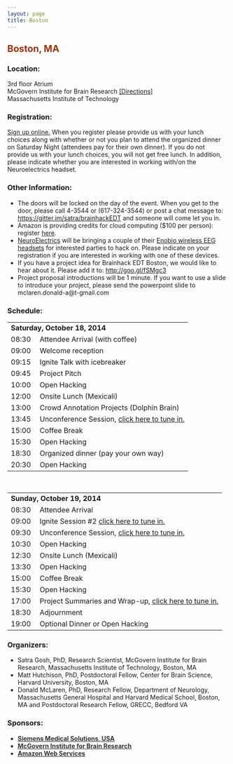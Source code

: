 ```yaml
---
layout: page
title: Boston
---
```


<h2><span style="color: #993300">Boston, MA</span></h2>

<h3>Location:</h3>
  
  3rd floor Atrium<br>
  McGovern Institute for Brain Research <a href="http://whereis.mit.edu/?go=46" target="_blank">[Directions]</a><br>
  Massachusetts Institute of Technology<br>
  
<h3>Registration:</h3>
<a href="https://docs.google.com/spreadsheets/d/1vqNNkulP-lIXTyKcToZKYgWgYxkYAfEEdFeCHMcINao/edit?usp=sharing" target="_blank">Sign up online.</a> When you register please provide us with your lunch choices along with whether or not you plan to attend the organized dinner on Saturday Night (attendees pay for their own dinner). If you do not provide us with your lunch choices, you will not get free lunch. In addition, please indicate whether you are interested in working with/on the Neuroelectrics headset.

<h3>Other Information:</h3>

<ul>
    <li>The doors will be locked on the day of the event. When you get to the door, please call 4-3544 or (617-324-3544) or post a chat message to: <a href="https://gitter.im/satra/brainhackEDT" target="_blank">https://gitter.im/satra/brainhackEDT</a> and someone will come let you in.</li>
    <li>Amazon is providing credits for cloud computing ($100 per person): register <a href="http://aws.amazon.com/activate/wdm/brainhackedt87513/" target="_blank">here</a>.</li>
    <li><a href="http://www.neuroelectrics.com/" target="_blank">NeuroElectrics</a> will be bringing a couple of their <a href="http://www.neuroelectrics.com/enobio" target="_blank">Enobio wireless EEG headsets</a> for interested parties to hack on. Please indicate on your registration if you are interested in working with one of these devices.</li>
    <li>If you have a project idea for Brainhack EDT Boston, we would like to hear about it. Please add it to: <a href='http://goo.gl/fSMgc3' target="_blank">http://goo.gl/fSMgc3</a></li>
    <li>Project proposal introductions will be 1 minute. If you want to use a slide to introduce your project, please send the powerpoint slide to mclaren.donald-a@t-gmail.com</a></li>
    
</ul>

  
<h3>Schedule:</h3>
  
<table border="0">
<tbody>
<tr>
<td colspan="2"><strong>Saturday, October 18, 2014</strong></td>
</tr>
<tr>
<td style="width:50px">08:30</td>
<td>Attendee Arrival (with coffee)</td>
</tr>
<tr>
<td>09:00</td>
<td>Welcome reception </td>
</tr>
<tr>
<td>09:15</td>
<td>Ignite Talk with icebreaker</td>
</tr>
<tr>
<td>09:45</td>
<td>Project Pitch</td>
</tr>
<tr>
<td>10:00</td>
<td>Open Hacking</td>
</tr>
<tr>
<td>12:00</td>
<td>Onsite Lunch (Mexicali)</td>
</tr>
<tr>
<td>13:00</td>
<td>Crowd Annotation Projects (Dolphin Brain)</td>
</tr>
<tr>
<td>13:45</td>
<td>Unconference Session, <a href="" target="_blank">click here to tune in.</a></td>
</tr>
<tr>
<td>15:00</td>
<td>Coffee Break</td>
</tr>
<tr>
<td>15:30</td>
<td>Open Hacking</td>
</tr>
<tr>
<td>18:30</td>
<td>Organized dinner (pay your own way)</td>
</tr>
<tr>
<td>20:30</td>
<td>Open Hacking</td>
</tr>
</tbody>
</table> &nbsp;


<table border="0">
<tbody>
<tr>
<td colspan="2"><strong>Sunday, October 19, 2014</strong></td>
</tr>
<tr>
<td style="width:50px">08:30</td>
<td>Attendee Arrival</td>
</tr>
<tr>
<td>09:00</td>
<td>Ignite Session #2 <a href="" target="_blank">click here to tune in.</a></td>
</tr>
<tr>
<td>09:30</td>
<td>Unconference Session, <a href="" target="_blank">click here to tune in.</a></td>
</tr>
<tr>
<td>10:30</td>
<td>Open Hacking</td>
</tr>
<tr>
<td>12:30</td>
<td>Onsite Lunch (Mexicali)</td>
</tr>
<tr>
<td>13:30</td>
<td>Open Hacking</td>
</tr>
<tr>
<td>15:00</td>
<td>Coffee Break</td>
</tr>
<tr>
<td>15:30</td>
<td>Open Hacking</td>
</tr>
<tr>   
<td>17:00</td>
<td>Project Summaries and Wrap-up, <a href="" target="_blank">click here to tune in.</a></td>
</tr>
<tr>
<td>18:30</td>
<td>Adjournment</td>
</tr>
<tr>
<td>19:00</td>
<td>Optional Dinner or Open Hacking</td>
</tr>
</tbody>
</table>
  
<h3>Organizers:</h3>
<ul>
	<li>Satra Gosh, PhD, Research Scientist, McGovern Institute for Brain Research, Massachusetts Institute of Technology, Boston, MA</li>
	<li>Matt Hutchison, PhD, Postdoctoral Fellow, Center for Brain Science, Harvard University, Boston, MA</li>
	<li>Donald McLaren, PhD, Research Fellow, Department of Neurology, Massachusetts General Hospital and Harvard Medical School, Boston, MA and Postdoctoral Research Fellow, GRECC, Bedford VA</li>
</ul>

<h3>Sponsors:</h3>

<ul>
	<li><strong><a title="Siemens" href="http://http://usa.healthcare.siemens.com/" target="_blank"><span style="color: #333">Siemens Medical Solutions, USA</span></a></strong></li>
	<li><strong><a title="McGovern" href="http://http://mcgovern.mit.edu/" target="_blank"><span style="color: #333">McGovern Institute for Brain Research</span></a></strong></li>
    <li><strong><a title="AWS" href="http://aws.amazon.com/" target="_blank"><span style="color: #333">Amazon Web Services</span></a></strong></li>
</ul>

